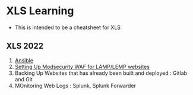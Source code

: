# XLS Learning
* This is intended to be a cheatsheet for XLS 

## XLS 2022
1. [Ansible](https://github.com/irboi746/XLS_Learning/blob/main/Ansible)
2. [Setting Up Modsecurity WAF for LAMP/LEMP websites](https://github.com/irboi746/XLS_Learning/tree/main/ModSec_WAF)
3. Backing Up Websites that has already been built and deployed : Gitlab and Git
4. MOnitoring Web Logs : Splunk, Splunk Forwarder
